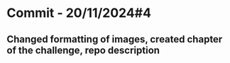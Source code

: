 # Commit - 20/11/2024#4

## Changed formatting of images, created chapter of the challenge, repo description
